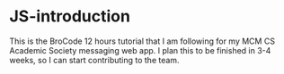 # JS-introduction
This is the BroCode 12 hours tutorial that I am following for my MCM CS Academic Society messaging web app. I plan this to be finished in 3-4 weeks, so I can start contributing to the team. 
